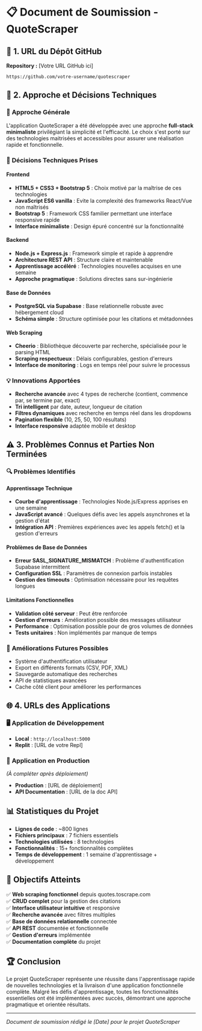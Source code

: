 # 📋 Document de Soumission - QuoteScraper

## 🔗 1. URL du Dépôt GitHub

**Repository :** [Votre URL GitHub ici]
```
https://github.com/votre-username/quotescraper
```

## 🎯 2. Approche et Décisions Techniques

### 🌟 **Approche Générale**
L'application QuoteScraper a été développée avec une approche **full-stack minimaliste** privilégiant la simplicité et l'efficacité. Le choix s'est porté sur des technologies maitrisées et accessibles pour assurer une réalisation rapide et fonctionnelle.

### 🔧 **Décisions Techniques Prises**

#### **Frontend**
- **HTML5 + CSS3 + Bootstrap 5** : Choix motivé par la maîtrise de ces technologies
- **JavaScript ES6 vanilla** : Evite la complexité des frameworks React/Vue non maîtrisés
- **Bootstrap 5** : Framework CSS familier permettant une interface responsive rapide
- **Interface minimaliste** : Design épuré concentré sur la fonctionnalité

#### **Backend** 
- **Node.js + Express.js** : Framework simple et rapide à apprendre
- **Architecture REST API** : Structure claire et maintenable
- **Apprentissage accéléré** : Technologies nouvelles acquises en une semaine
- **Approche pragmatique** : Solutions directes sans sur-ingénierie

#### **Base de Données**
- **PostgreSQL via Supabase** : Base relationnelle robuste avec hébergement cloud
- **Schéma simple** : Structure optimisée pour les citations et métadonnées

#### **Web Scraping**
- **Cheerio** : Bibliothèque découverte par recherche, spécialisée pour le parsing HTML
- **Scraping respectueux** : Délais configurables, gestion d'erreurs
- **Interface de monitoring** : Logs en temps réel pour suivre le processus

### 💡 **Innovations Apportées**
- **Recherche avancée** avec 4 types de recherche (contient, commence par, se termine par, exact)
- **Tri intelligent** par date, auteur, longueur de citation
- **Filtres dynamiques** avec recherche en temps réel dans les dropdowns
- **Pagination flexible** (10, 25, 50, 100 résultats)
- **Interface responsive** adaptée mobile et desktop

## ⚠️ 3. Problèmes Connus et Parties Non Terminées

### 🔍 **Problèmes Identifiés**

#### **Apprentissage Technique**
- **Courbe d'apprentissage** : Technologies Node.js/Express apprises en une semaine
- **JavaScript avancé** : Quelques défis avec les appels asynchrones et la gestion d'état
- **Intégration API** : Premières expériences avec les appels fetch() et la gestion d'erreurs

#### **Problèmes de Base de Données**
- **Erreur SASL_SIGNATURE_MISMATCH** : Problème d'authentification Supabase intermittent
- **Configuration SSL** : Paramètres de connexion parfois instables
- **Gestion des timeouts** : Optimisation nécessaire pour les requêtes longues

#### **Limitations Fonctionnelles**
- **Validation côté serveur** : Peut être renforcée
- **Gestion d'erreurs** : Amélioration possible des messages utilisateur
- **Performance** : Optimisation possible pour de gros volumes de données
- **Tests unitaires** : Non implémentés par manque de temps

### 🔧 **Améliorations Futures Possibles**
- Système d'authentification utilisateur
- Export en différents formats (CSV, PDF, XML)
- Sauvegarde automatique des recherches
- API de statistiques avancées
- Cache côté client pour améliorer les performances

## 🌐 4. URLs des Applications

### 🖥️ **Application de Développement**
- **Local** : `http://localhost:5000`
- **Replit** : [URL de votre Repl]

### 🚀 **Application en Production**
*(À compléter après déploiement)*
- **Production** : [URL de déploiement]
- **API Documentation** : [URL de la doc API]

## 📊 **Statistiques du Projet**

- **Lignes de code** : ~800 lignes
- **Fichiers principaux** : 7 fichiers essentiels
- **Technologies utilisées** : 8 technologies
- **Fonctionnalités** : 15+ fonctionnalités complètes
- **Temps de développement** : 1 semaine d'apprentissage + développement

## 🎯 **Objectifs Atteints**

✅ **Web scraping fonctionnel** depuis quotes.toscrape.com  
✅ **CRUD complet** pour la gestion des citations  
✅ **Interface utilisateur intuitive** et responsive  
✅ **Recherche avancée** avec filtres multiples  
✅ **Base de données relationnelle** connectée  
✅ **API REST** documentée et fonctionnelle  
✅ **Gestion d'erreurs** implémentée  
✅ **Documentation complète** du projet

## 🏆 **Conclusion**

Le projet QuoteScraper représente une réussite dans l'apprentissage rapide de nouvelles technologies et la livraison d'une application fonctionnelle complète. Malgré les défis d'apprentissage, toutes les fonctionnalités essentielles ont été implémentées avec succès, démontrant une approche pragmatique et orientée résultats.

---
*Document de soumission rédigé le [Date] pour le projet QuoteScraper*